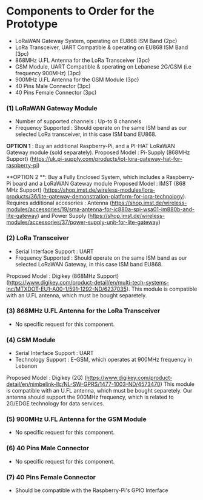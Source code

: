 # Components to Order for the Prototype

- LoRaWAN Gateway System, operating on EU868 ISM Band (2pc)
- LoRa Transceiver, UART Compatible & operating on EU868 ISM Band (3pc)
- 868MHz U.FL Antenna for the LoRa Transceiver (3pc)
- GSM Module, UART Compatible & operating on Lebanese 2G/GSM (i.e frequency 900MHz) (3pc)
- 900MHz U.FL Antenna for the GSM Module (3pc)
- 40 Pins Male Connector (3pc)
- 40 Pins Female Connector (3pc)

### (1) LoRaWAN Gateway Module

- Number of supported channels : Up-to 8 channels
- Frequency Supported : Should operate on the same ISM band as our selected LoRa transceiver, in this case ISM band EU868.

**OPTION 1** : Buy an additional Raspberry-Pi, and a PI-HAT LoRaWAN Gateway module (sold separately).
Proposed Model : Pi-Supply (868MHz Support) (https://uk.pi-supply.com/products/iot-lora-gateway-hat-for-raspberry-pi)

**OPTION 2 **: Buy a Fully Enclosed System, which includes a Raspberry-Pi board and a LoRaWAN Gateway module
Proposed Model : IMST (868 MHz Support) (https://shop.imst.de/wireless-modules/lora-products/36/lite-gateway-demonstration-platform-for-lora-technology). Requires additional accesories : Antenna (https://shop.imst.de/wireless-modules/accessories/19/sma-antenna-for-ic880a-spi-wsa01-im880b-and-lite-gateway) and Power Supply (https://shop.imst.de/wireless-modules/accessories/37/power-supply-unit-for-lite-gateway)


### (2) LoRa Transceiver

- Serial Interface Support : UART
- Frequency Supported : Should operate on the same ISM band as our selected LoRaWAN Gateway, in this case ISM band EU868.

Proposed Model : Digikey (868MHz Support) (https://www.digikey.com/product-detail/en/multi-tech-systems-inc/MTXDOT-EU1-A00-1/591-1292-ND/6237035). This module is compatible with an U.FL antenna, which must be bought separetely.

### (3) 868MHz U.FL Antenna for the LoRa Transceiver
- No specific request for this component.

### (4) GSM Module
- Serial Interface Support : UART
- Technology Support : E-GSM, which operates at 900MHz frequency in Lebanon

Proposed Model : Digikey (2G) (https://www.digikey.com/product-detail/en/nimbelink-llc/NL-SW-GPRS/1477-1003-ND/4573470) This module is compatible with an U.FL antenna, which must be bought separetely. Our antenna should support the 900MHz frequency, which is related to 2G/EDGE technology for data services.

### (5) 900MHz U.FL Antenna for the GSM Module 
- No specific request for this component.

### (6) 40 Pins Male Connector

- No specific request for this component.

### (7) 40 Pins Female Connector

- Should be compatible with the Raspberry-Pi's GPIO Interface